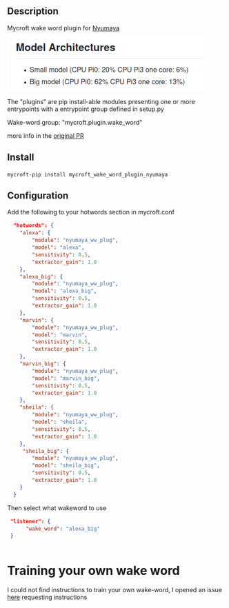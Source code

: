 ## Description
Mycroft wake word plugin for [Nyumaya](https://github.com/nyumaya)

![](./model_accuracy/cpu_usage.png)

The "plugins" are pip install-able modules presenting one or more entrypoints with a entrypoint group defined in setup.py

Wake-word group: "mycroft.plugin.wake_word"

more info in the [original PR](https://github.com/MycroftAI/mycroft-core/pull/2594)

## Install

`mycroft-pip install mycroft_wake_word_plugin_nyumaya`

## Configuration

Add the following to your hotwords section in mycroft.conf 

```json
  "hotwords": {
    "alexa": {
        "module": "nyumaya_ww_plug",
        "model": "alexa",
        "sensitivity": 0.5,
        "extractor_gain": 1.0
    },
    "alexa_big": {
        "module": "nyumaya_ww_plug",
        "model": "alexa_big",
        "sensitivity": 0.5,
        "extractor_gain": 1.0
    },
    "marvin": {
        "module": "nyumaya_ww_plug",
        "model": "marvin",
        "sensitivity": 0.5,
        "extractor_gain": 1.0
    },
    "marvin_big": {
        "module": "nyumaya_ww_plug",
        "model": "marvin_big",
        "sensitivity": 0.5,
        "extractor_gain": 1.0
    },
    "sheila": {
        "module": "nyumaya_ww_plug",
        "model": "sheila",
        "sensitivity": 0.5,
        "extractor_gain": 1.0
    },
     "sheila_big": {
        "module": "nyumaya_ww_plug",
        "model": "sheila_big",
        "sensitivity": 0.5,
        "extractor_gain": 1.0
    }
  }
```

Then select what wakeword to use

```json
 "listener": {
      "wake_word": "alexa_big"
 }
 
```


# Training your own wake word

I could not find instructions to train your own wake-word, I opened an issue [here](https://github.com/nyumaya/nyumaya_audio_recognition/issues/25) requesting instructions